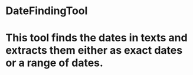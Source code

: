 # DateFindingTool
# This tool finds the dates in texts and extracts them either as exact dates or a range of dates.
